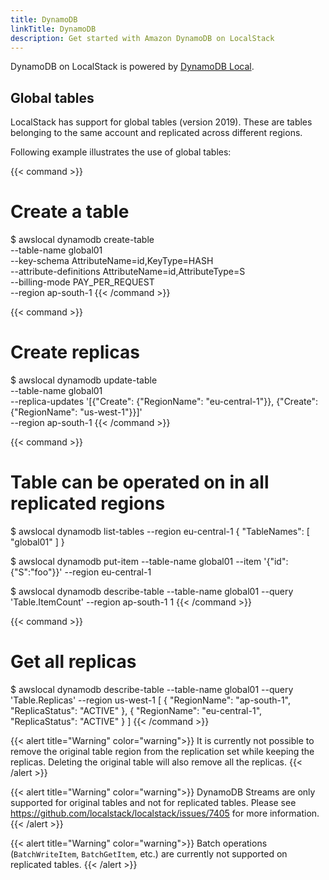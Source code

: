 ```yaml
---
title: DynamoDB
linkTitle: DynamoDB
description: Get started with Amazon DynamoDB on LocalStack
---
```


DynamoDB on LocalStack is powered by [DynamoDB Local](https://docs.aws.amazon.com/amazondynamodb/latest/developerguide/DynamoDBLocal.html).

## Global tables

LocalStack has support for global tables (version 2019).
These are tables belonging to the same account and replicated across different regions.

Following example illustrates the use of global tables:

{{< command >}}
# Create a table
$ awslocal dynamodb create-table \
    --table-name global01 \
    --key-schema AttributeName=id,KeyType=HASH \
    --attribute-definitions AttributeName=id,AttributeType=S \
    --billing-mode PAY_PER_REQUEST \
    --region ap-south-1
{{< /command >}}

{{< command >}}
# Create replicas
$ awslocal dynamodb update-table \
    --table-name global01 \
    --replica-updates '[{"Create": {"RegionName": "eu-central-1"}}, {"Create": {"RegionName": "us-west-1"}}]' \
    --region ap-south-1
{{< /command >}}

{{< command >}}
# Table can be operated on in all replicated regions
$ awslocal dynamodb list-tables --region eu-central-1
{
    "TableNames": [
        "global01"
    ]
}

$ awslocal dynamodb put-item --table-name global01 --item '{"id":{"S":"foo"}}' --region eu-central-1

$ awslocal dynamodb describe-table --table-name global01 --query 'Table.ItemCount' --region ap-south-1
1
{{< /command >}}

{{< command >}}
# Get all replicas
$ awslocal dynamodb describe-table --table-name global01 --query 'Table.Replicas' --region us-west-1
[
    {
        "RegionName": "ap-south-1",
        "ReplicaStatus": "ACTIVE"
    },
    {
        "RegionName": "eu-central-1",
        "ReplicaStatus": "ACTIVE"
    }
]
{{< /command >}}

{{< alert title="Warning" color="warning">}}
It is currently not possible to remove the original table region from the replication set while keeping the replicas.
Deleting the original table will also remove all the replicas.
{{< /alert >}}

{{< alert title="Warning" color="warning">}}
DynamoDB Streams are only supported for original tables and not for replicated tables.
Please see <https://github.com/localstack/localstack/issues/7405> for more information.
{{< /alert >}}

{{< alert title="Warning" color="warning">}}
Batch operations (`BatchWriteItem`, `BatchGetItem`, etc.) are currently not supported on replicated tables.
{{< /alert >}}

<!--
## SSE specifications

## Kinesis streams
-->
